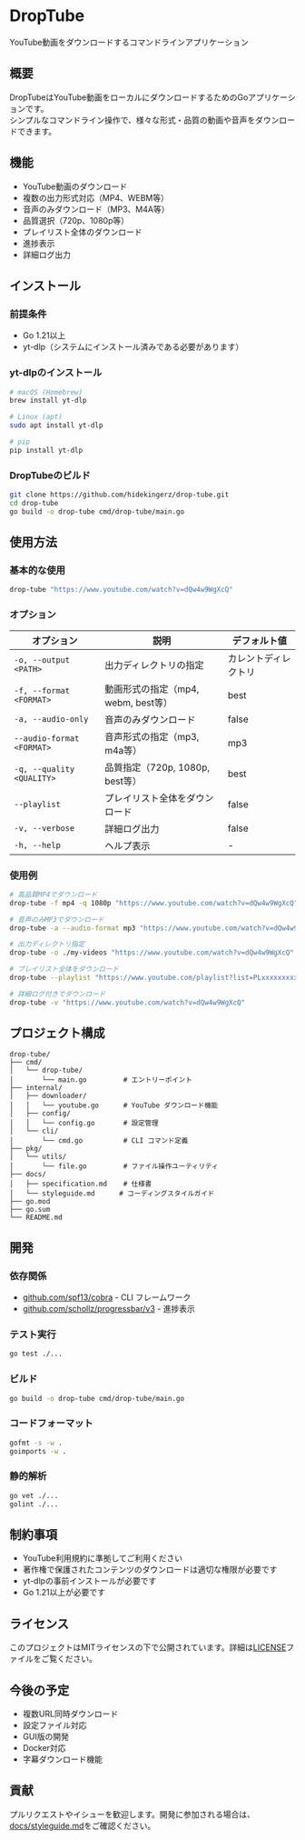 # DropTube

YouTube動画をダウンロードするコマンドラインアプリケーション

## 概要

DropTubeはYouTube動画をローカルにダウンロードするためのGoアプリケーションです。  
シンプルなコマンドライン操作で、様々な形式・品質の動画や音声をダウンロードできます。

## 機能

- YouTube動画のダウンロード
- 複数の出力形式対応（MP4、WEBM等）
- 音声のみダウンロード（MP3、M4A等）
- 品質選択（720p、1080p等）
- プレイリスト全体のダウンロード
- 進捗表示
- 詳細ログ出力

## インストール

### 前提条件

- Go 1.21以上
- yt-dlp（システムにインストール済みである必要があります）

### yt-dlpのインストール

```bash
# macOS (Homebrew)
brew install yt-dlp

# Linux (apt)
sudo apt install yt-dlp

# pip
pip install yt-dlp
```

### DropTubeのビルド

```bash
git clone https://github.com/hidekingerz/drop-tube.git
cd drop-tube
go build -o drop-tube cmd/drop-tube/main.go
```

## 使用方法

### 基本的な使用

```bash
drop-tube "https://www.youtube.com/watch?v=dQw4w9WgXcQ"
```

### オプション

| オプション | 説明 | デフォルト値 |
|------------|------|-------------|
| `-o, --output <PATH>` | 出力ディレクトリの指定 | カレントディレクトリ |
| `-f, --format <FORMAT>` | 動画形式の指定（mp4, webm, best等） | best |
| `-a, --audio-only` | 音声のみダウンロード | false |
| `--audio-format <FORMAT>` | 音声形式の指定（mp3, m4a等） | mp3 |
| `-q, --quality <QUALITY>` | 品質指定（720p, 1080p, best等） | best |
| `--playlist` | プレイリスト全体をダウンロード | false |
| `-v, --verbose` | 詳細ログ出力 | false |
| `-h, --help` | ヘルプ表示 | - |

### 使用例

```bash
# 高品質MP4でダウンロード
drop-tube -f mp4 -q 1080p "https://www.youtube.com/watch?v=dQw4w9WgXcQ"

# 音声のみMP3でダウンロード
drop-tube -a --audio-format mp3 "https://www.youtube.com/watch?v=dQw4w9WgXcQ"

# 出力ディレクトリ指定
drop-tube -o ./my-videos "https://www.youtube.com/watch?v=dQw4w9WgXcQ"

# プレイリスト全体をダウンロード
drop-tube --playlist "https://www.youtube.com/playlist?list=PLxxxxxxxxxxxxxx"

# 詳細ログ付きでダウンロード
drop-tube -v "https://www.youtube.com/watch?v=dQw4w9WgXcQ"
```

## プロジェクト構成

```
drop-tube/
├── cmd/
│   └── drop-tube/
│       └── main.go         # エントリーポイント
├── internal/
│   ├── downloader/
│   │   └── youtube.go      # YouTube ダウンロード機能
│   ├── config/
│   │   └── config.go       # 設定管理
│   └── cli/
│       └── cmd.go          # CLI コマンド定義
├── pkg/
│   └── utils/
│       └── file.go         # ファイル操作ユーティリティ
├── docs/
│   ├── specification.md    # 仕様書
│   └── styleguide.md      # コーディングスタイルガイド
├── go.mod
├── go.sum
└── README.md
```

## 開発

### 依存関係

- [github.com/spf13/cobra](https://github.com/spf13/cobra) - CLI フレームワーク
- [github.com/schollz/progressbar/v3](https://github.com/schollz/progressbar) - 進捗表示

### テスト実行

```bash
go test ./...
```

### ビルド

```bash
go build -o drop-tube cmd/drop-tube/main.go
```

### コードフォーマット

```bash
gofmt -s -w .
goimports -w .
```

### 静的解析

```bash
go vet ./...
golint ./...
```

## 制約事項

- YouTube利用規約に準拠してご利用ください
- 著作権で保護されたコンテンツのダウンロードは適切な権限が必要です
- yt-dlpの事前インストールが必要です
- Go 1.21以上が必要です

## ライセンス

このプロジェクトはMITライセンスの下で公開されています。詳細は[LICENSE](LICENSE)ファイルをご覧ください。

## 今後の予定

- 複数URL同時ダウンロード
- 設定ファイル対応
- GUI版の開発
- Docker対応
- 字幕ダウンロード機能

## 貢献

プルリクエストやイシューを歓迎します。開発に参加される場合は、[docs/styleguide.md](docs/styleguide.md)をご確認ください。
